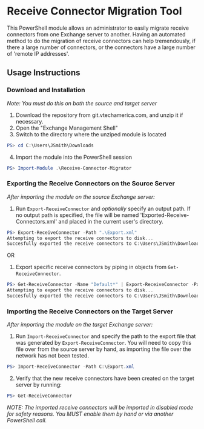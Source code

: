 # Receive Connector Migration Tool
This PowerShell module allows an administrator to easily migrate receive connectors from one Exchange server to another. Having an automated method to do the migration of receive connectors can help tremendously, if there a large number of connectors, or the connectors have a large number of 'remote IP addresses'.

## Usage Instructions
### Download and Installation
*Note: You must do this on both the source and target server*
1. Download the repository from git.vtechamerica.com, and unzip it if necessary.
2. Open the "Exchange Management Shell"
3. Switch to the directory where the unziped module is located
```Powershell
PS> cd C:\Users\JSmith\Downloads
```
4. Import the module into the PowerShell session
```Powershell
PS> Import-Module .\Receive-Connector-Migrator
```

### Exporting the Receive Connectors on the Source Server
*After importing the module on the source Exchange server:*

1. Run `Export-ReceiveConnector` and *optionally* specify an output path. If no output path is specified, the file will be named 'Exported-Receive-Connectors.xml' and placed in the current user's directory.
```Powershell
PS> Export-ReceiveConnector -Path ".\Export.xml"
Attempting to export the receive connectors to disk...
Succesfully exported the receive connectors to C:\Users\JSmith\Downloads\Export.xml
```
 OR

1. Export specific receive connectors by piping in objects from `Get-ReceiveConnector`.
```Powershell
PS> Get-ReceiveConnector -Name "Default*" | Export-ReceiveConnector -Path ".\Export.xml"
Attempting to export the receive connectors to disk...
Succesfully exported the receive connectors to C:\Users\JSmith\Downloads\Export.xml
```

### Importing the Receive Connectors on the Target Server
*After importing the module on the target Exchange server:*

1. Run `Import-ReceiveConnector` and specify the path to the export file that was generated by `Export-ReceiveConnector`. You will need to copy this file over from the source server by hand, as importing the file over the network has not been tested.
```Powershell
PS> Import-ReceiveConnector -Path C:\Export.xml
```

2. Verify that the new receive connectors have been created on the target server by running:
```Powershell
PS> Get-ReceiveConnector
```

*NOTE: The imported receive connectors will be imported in disabled mode for safety reasons. You MUST enable them by hand or via another PowerShell call.*
